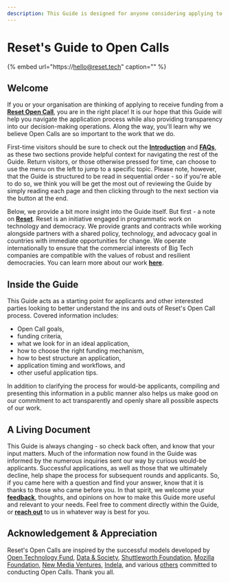 ```yaml
---
description: This Guide is designed for anyone considering applying to a Reset Open Call.
---
```


# Reset's Guide to Open Calls

{% embed url="https://hello@reset.tech" caption="" %}

## Welcome

If you or your organisation are thinking of applying to receive funding from a [**Reset Open Call**](https://www.reset.tech/open-calls/), you are in the right place! It is our hope that this Guide will help you navigate the application process while also providing transparency into our decision-making operations. Along the way, you'll learn why we believe Open Calls are so important to the work that we do.

First-time visitors should be sure to check out the [**Introduction**](https://guide.reset.tech/introduction) and [**FAQs**](https://guide.reset.tech/for-applicants/faq), as these two sections provide helpful context for navigating the rest of the Guide. Return visitors, or those otherwise pressed for time, can choose to use the menu on the left to jump to a specific topic. Please note, however, that the Guide is structured to be read in sequential order - so if you're able to do so, we think you will be get the most out of reviewing the Guide by simply reading each page and then clicking through to the next section via the button at the end.

Below, we provide a bit more insight into the Guide itself. But first - a note on [**Reset**](https://www.reset.tech/). Reset is an initiative engaged in programmatic work on technology and democracy. We provide grants and contracts while working alongside partners with a shared policy, technology, and advocacy goal in countries with immediate opportunities for change. We operate internationally to ensure that the commercial interests of Big Tech companies are compatible with the values of robust and resilient democracies. You can learn more about our work [**here**](https://www.reset.tech/work/).

## Inside the Guide

This Guide acts as a starting point for applicants and other interested parties looking to better understand the ins and outs of Reset's Open Call process. Covered information includes:

* Open Call goals, 
* funding criteria, 
* what we look for in an ideal application, 
* how to choose the right funding mechanism, 
* how to best structure an application, 
* application timing and workflows, and 
* other useful application tips. 

In addition to clarifying the process for would-be applicants,  compiling and presenting this information in a public manner also helps us make good on our commitment to act transparently and openly share all possible aspects of our work.

## A Living Document

This Guide is always changing - so check back often, and know that your input matters. Much of the information now found in the Guide was informed by the numerous inquiries sent our way by curious would-be applicants. Successful applications, as well as those that we ultimately decline, help shape the process for subsequent rounds and applicants. So, if you came here with a question and find your answer, know that it is thanks to those who came before you. In that spirit, we welcome your [**feedback**](https://guide.reset.tech/give-us-feedback), thoughts, and opinions on how to make this Guide more useful and relevant to your needs. Feel free to comment directly within the Guide, or [**reach out**](https://guide.reset.tech/give-us-feedback) to us in whatever way is best for you.

## Acknowledgement & Appreciation

Reset's Open Calls are inspired by the successful models developed by [Open Technology Fund](https://www.opentech.fund/), [Data & Society](https://datasociety.net/initiatives/fellows-program/), [Shuttleworth Foundation](https://www.shuttleworthfoundation.org/), [Mozilla Foundation](https://foundation.mozilla.org/en/fellowships/), [New Media Ventures](https://www.newmediaventures.org/), [Indela](https://indela.fund), and various [others](https://guide.opentech.fund/appendix-iv-alternative-sources-of-support) committed to conducting Open Calls. Thank you all.

